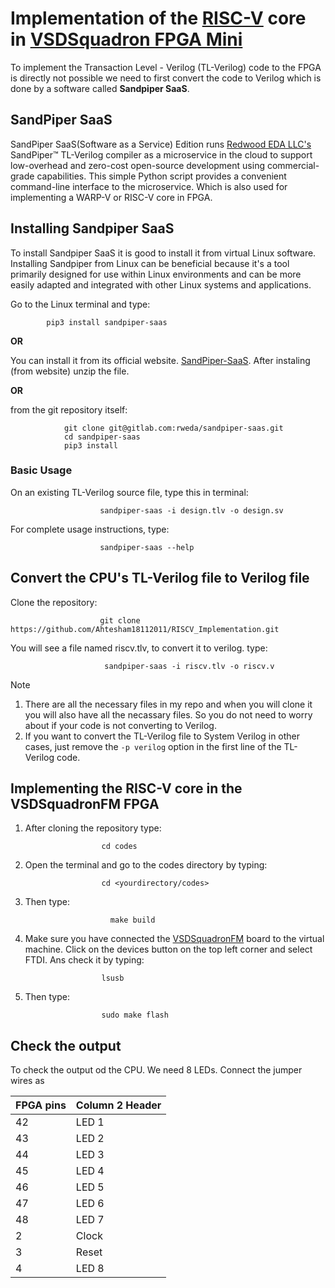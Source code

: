 # Implementation of the [RISC-V](https://github.com/Ahtesham18112011/RISCV_MYTH) core in [VSDSquadron FPGA Mini](https://github.com/Ahtesham18112011/VSDSquadron_FM)

To implement the Transaction Level - Verilog (TL-Verilog) code to the FPGA is directly not possible we need to first convert the code to Verilog which is done by a software called **Sandpiper SaaS**.

## SandPiper SaaS
SandPiper SaaS(Software as a Service) Edition runs [Redwood EDA LLC's](https://www.redwoodeda.com/)  SandPiper™ TL-Verilog compiler as a microservice in the cloud to support low-overhead and zero-cost open-source development using commercial-grade capabilities. This simple Python script provides a convenient command-line interface to the microservice. Which is also used for implementing a WARP-V or RISC-V core in FPGA.

## Installing Sandpiper SaaS

To install Sandpiper SaaS it is good to install it from virtual Linux software. Installing Sandpiper from Linux can be beneficial because it's a tool primarily designed for use within Linux environments and can be more easily adapted and integrated with other Linux systems and applications.

Go to the Linux terminal and type:

            pip3 install sandpiper-saas

**OR**

You can install it from its official website. [SandPiper-SaaS](https://pypi.org/project/sandpiper-saas/). After instaling (from website) unzip the file.

**OR**

from the git repository itself:

                git clone git@gitlab.com:rweda/sandpiper-saas.git
                cd sandpiper-saas
                pip3 install 


### Basic Usage

On an existing TL-Verilog source file, type this in terminal:

                        sandpiper-saas -i design.tlv -o design.sv


For complete usage instructions, type:

                        sandpiper-saas --help


## Convert the CPU's TL-Verilog file to Verilog file

Clone the repository:

                        git clone https://github.com/Ahtesham18112011/RISCV_Implementation.git
                        


You will see a file named riscv.tlv, to convert it to verilog. type:

                         sandpiper-saas -i riscv.tlv -o riscv.v

> [!NOTE]
> 1. There are all the necessary files in my repo and when you will clone it you will also have all the necassary files. So you do not need to worry about if your code is not converting to Verilog. 
> 2. If you want to convert the TL-Verilog file to System Verilog in other cases, just remove the `-p verilog` option in the first line of the TL-Verilog code.

## Implementing the RISC-V core in the VSDSquadronFM FPGA

1. After cloning  the  repository type:

                        cd codes

2. Open the terminal and go  to the codes directory by typing:

                        cd <yourdirectory/codes>

3. Then type:

                          make build

4. Make sure you have connected the [VSDSquadronFM](https://www.vlsisystemdesign.com/vsdsquadronfm/) board to the virtual machine. Click on the devices button on the top left corner and select FTDI. Ans check it by typing:

                        lsusb

5. Then type:

                        sudo make flash


## Check the output

To check the output od the CPU. We need 8 LEDs. Connect the jumper wires as 

|FPGA pins | Column 2 Header |
|------------------|-----------------
|42    | LED 1    | 
| 43    | LED 2     | 
|44    |  LED 3   | 
| 45    | LED 4| 
|46    |  LED 5 | 
| 47    |  LED 6  | 
|48    |  LED  7 | 
| 2    |  Clock   | 
| 3    |  Reset  | 
| 4   |  LED 8  | 



